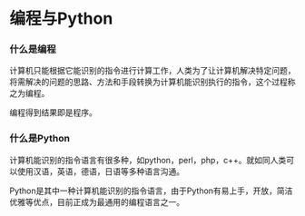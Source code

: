 # 编程与Python

### 什么是编程 <a id="python_2"></a>

计算机只能根据它能识别的指令进行计算工作，人类为了让计算机解决特定问题，将需解决的问题的思路、方法和手段转换为计算机能识别执行的指令，这个过程称之为编程。

编程得到结果即是程序。

### 什么是Python

计算机能识别的指令语言有很多种，如python，perl，php，c++。就如同人类可以使用汉语，英语，德语，日语等多种语言沟通。

Python是其中一种计算机能识别的指令语言，由于Python有易上手，开放，简洁优雅等优点，目前正成为最通用的编程语言之一。

